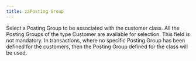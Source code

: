 ```yaml
---
title: zzPosting Group
---
```



Select a Posting Group to be associated with the customer class. All  the Posting Groups of the type Customer are available for selection. This  field is not mandatory. In transactions, where no specific Posting Group  has been defined for the customers, then the Posting Group defined for  the class will be used.
